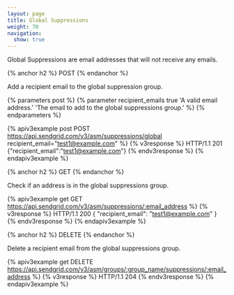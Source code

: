 ```yaml
---
layout: page
title: Global Suppressions
weight: 70
navigation:
  show: true
---
```


Global Suppressions are email addresses that will not receive any
emails.

{% anchor h2 %}
POST
{% endanchor %}

Add a recipient email to the global suppression group.

{% parameters post %}
  {% parameter recipient_emails true 'A valid email address.' 'The email to add to the global suppressions group.' %}
{% endparameters %}

{% apiv3example post POST https://api.sendgrid.com/v3/asm/suppressions/global recipient_email="test1@example.com" %}
{% v3response %}
HTTP/1.1 201
{"recipient_email":"test1@example.com"}
{% endv3response %}
{% endapiv3example %}

{% anchor h2 %}
GET
{% endanchor %}

Check if an address is in the global suppressions group.

{% apiv3example get GET https://api.sendgrid.com/v3/asm/suppressions/:email_address %}
{% v3response %}
HTTP/1.1 200
{
  "recipient_email": "test1@example.com"
}
{% endv3response %}
{% endapiv3example %}

{% anchor h2 %}
DELETE
{% endanchor %}

Delete a recipient email from the global suppressions group.

{% apiv3example get DELETE https://api.sendgrid.com/v3/asm/groups/:group_name/suppressions/:email_address %}
{% v3response %}
HTTP/1.1 204
{% endv3response %}
{% endapiv3example %}

